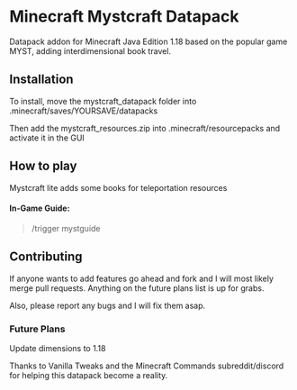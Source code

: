 # Minecraft Mystcraft Datapack
Datapack addon for Minecraft Java Edition 1.18 based on the popular game MYST, adding interdimensional book travel.

## Installation
To install, move the mystcraft_datapack folder into .minecraft/saves/YOURSAVE/datapacks

Then add the mystcraft_resources.zip into .minecraft/resourcepacks and activate it in the GUI

## How to play
Mystcraft lite adds some books for teleportation resources

#### In-Game Guide:
>/trigger mystguide

## Contributing
If anyone wants to add features go ahead and fork and I will most likely merge pull requests. Anything on the future plans list is up for grabs.

Also, please report any bugs and I will fix them asap.

### Future Plans
Update dimensions to 1.18

Thanks to Vanilla Tweaks and the Minecraft Commands subreddit/discord for helping this datapack become a reality.
